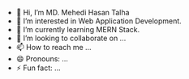 - 👋 Hi, I’m MD. Mehedi Hasan Talha
- 👀 I’m interested in Web Application Development.
- 🌱 I’m currently learning MERN Stack.
- 💞️ I’m looking to collaborate on ...
- 📫 How to reach me ...
- 😄 Pronouns: ...
- ⚡ Fun fact: ...

<!---
Programming-LAB-BD/Programming-LAB-BD is a ✨ special ✨ repository because its `README.md` (this file) appears on your GitHub profile.
You can click the Preview link to take a look at your changes.
--->
